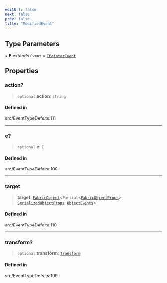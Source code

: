 ```yaml
---
editUrl: false
next: false
prev: false
title: "ModifiedEvent"
---
```


## Type Parameters

• **E** *extends* `Event` = [`TPointerEvent`](/api/type-aliases/tpointerevent/)

## Properties

### action?

> `optional` **action**: `string`

#### Defined in

src/EventTypeDefs.ts:111

***

### e?

> `optional` **e**: `E`

#### Defined in

src/EventTypeDefs.ts:108

***

### target

> **target**: [`FabricObject`](/api/classes/fabricobject/)\<`Partial`\<[`FabricObjectProps`](/api/interfaces/fabricobjectprops/)\>, [`SerializedObjectProps`](/api/interfaces/serializedobjectprops/), [`ObjectEvents`](/api/interfaces/objectevents/)\>

#### Defined in

src/EventTypeDefs.ts:110

***

### transform?

> `optional` **transform**: [`Transform`](/api/type-aliases/transform/)

#### Defined in

src/EventTypeDefs.ts:109

